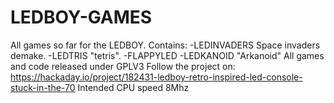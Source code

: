 # LEDBOY-GAMES
All games so far for the LEDBOY.
Contains:
-LEDINVADERS Space invaders demake.
-LEDTRIS "tetris".
-FLAPPYLED 
-LEDKANOID "Arkanoid"
All games and code released under GPLV3
Follow the project on: https://hackaday.io/project/182431-ledboy-retro-inspired-led-console-stuck-in-the-70
Intended CPU speed 8Mhz
